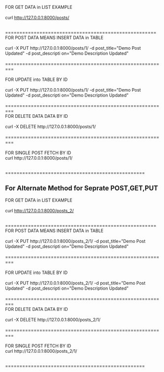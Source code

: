 FOR GET DATA in LIST EXAMPLE
<br>
<br>
curl http://127.0.0.1:8000/posts/


<br>
=====================================================
<br>
FOR POST DATA MEANS  INSERT DATA in TABLE
<br>
<br>
curl -X PUT http://127.0.0.1:8000/posts/1/ -d post_title="Demo Post Updated" -d post_descripti
on="Demo Description Updated"
<br>
<br>
=========================================================
<br>
<br>
FOR UPDATE into TABLE BY ID
<br>
<br>
curl -X PUT http://127.0.0.1:8000/posts/1/ -d post_title="Demo Post Updated" -d post_descripti
on="Demo Description Updated"
<br>

<br>
=========================================================
<br>
FOR DELETE DATA DATA BY ID
<br>
<br>
curl -X DELETE  http://127.0.0.1:8000/posts/1/
<br>
<br>
=========================================================
<br>
<br>
FOR SINGLE POST FETCH BY ID
<br>
curl http://127.0.0.1:8000/posts/1/
<br>
<br>

=================================================
<br>
<h2>For Alternate Method for Seprate POST,GET,PUT</h2>

FOR GET DATA in LIST EXAMPLE
<br>
<br>
curl http://127.0.0.1:8000/posts_2/


<br>
=====================================================
<br>
FOR POST DATA MEANS  INSERT DATA in TABLE
<br>
<br>
curl -X PUT http://127.0.0.1:8000/posts_2/1/ -d post_title="Demo Post Updated" -d post_descripti
on="Demo Description Updated"
<br>
<br>
=========================================================
<br>
<br>
FOR UPDATE into TABLE BY ID
<br>
<br>
curl -X PUT http://127.0.0.1:8000/posts_2/1/ -d post_title="Demo Post Updated" -d post_descripti
on="Demo Description Updated"
<br>

<br>
=========================================================
<br>
FOR DELETE DATA DATA BY ID
<br>
<br>
curl -X DELETE  http://127.0.0.1:8000/posts_2/1/
<br>
<br>
=========================================================
<br>
<br>
FOR SINGLE POST FETCH BY ID
<br>
curl http://127.0.0.1:8000/posts_2/1/
<br>
<br>

=================================================